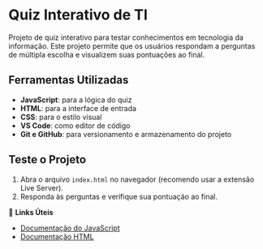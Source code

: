 # Quiz Interativo de TI 

Projeto de quiz interativo para testar conhecimentos em tecnologia da informação. Este projeto permite que os usuários respondam a perguntas de múltipla escolha e visualizem suas pontuações ao final.

## Ferramentas Utilizadas
- **JavaScript**: para a lógica do quiz
- **HTML**: para a interface de entrada
- **CSS**: para o estilo visual
- **VS Code**: como editor de código
- **Git e GitHub**: para versionamento e armazenamento do projeto

## Teste o Projeto
1. Abra o arquivo `index.html` no navegador (recomendo usar a extensão Live Server).
2. Responda às perguntas e verifique sua pontuação ao final.

🔗 **Links Úteis**
- [Documentação do JavaScript](https://developer.mozilla.org/pt-BR/docs/Web/JavaScript)
- [Documentação HTML](https://developer.mozilla.org/pt-BR/docs/Web/HTML)

